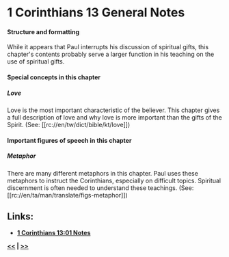 # 1 Corinthians 13 General Notes #

#### Structure and formatting ####

While it appears that Paul interrupts his discussion of spiritual gifts, this chapter's contents probably serve a larger function in his teaching on the use of spiritual gifts.

#### Special concepts in this chapter ####

##### Love #####

Love is the most important characteristic of the believer. This chapter gives a full description of love and why love is more important than the gifts of the Spirit. (See: [[rc://en/tw/dict/bible/kt/love]])

#### Important figures of speech in this chapter ####

##### Metaphor #####

There are many different metaphors in this chapter. Paul uses these metaphors to instruct the Corinthians, especially on difficult topics. Spiritual discernment is often needed to understand these teachings. (See: [[rc://en/ta/man/translate/figs-metaphor]])

## Links: ##

* __[1 Corinthians 13:01 Notes](./01.md)__

__[<<](../12/intro.md) | [>>](../14/intro.md)__
